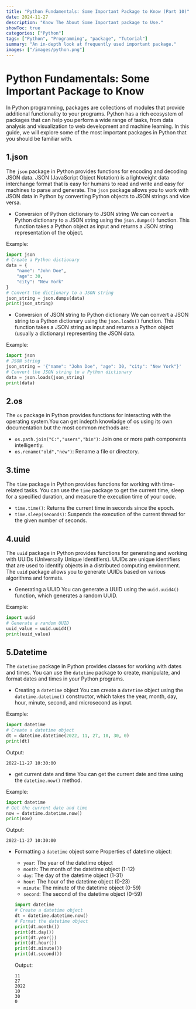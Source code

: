 ```yaml
---
title: "Python Fundamentals: Some Important Package to Know (Part 10)"
date: 2024-11-27
description: "Know The About Some Important package to Use."
showToc: true
categories: ["Python"]
tags: ["Python", "Programming", "package", "Tutorial"]
summary: "An in-depth look at frequently used important package."
images: ["/images/python.png"]
---
```


# Python Fundamentals: Some Important Package to Know
In Python programming, packages are collections of modules that provide additional functionality to your programs. Python has a rich ecosystem of packages that can help you perform a wide range of tasks, from data analysis and visualization to web development and machine learning. In this guide, we will explore some of the most important packages in Python that you should be familiar with.

## 1.json
The `json` package in Python provides functions for encoding and decoding JSON data. JSON (JavaScript Object Notation) is a lightweight data interchange format that is easy for humans to read and write and easy for machines to parse and generate. The `json` package allows you to work with JSON data in Python by converting Python objects to JSON strings and vice versa.

- Conversion of Python dictionary to JSON string
We can convert a Python dictionary to a JSON string using the `json.dumps()` function. This function takes a Python object as input and returns a JSON string representation of the object.

Example:
```python
import json
# Create a Python dictionary
data = {
    "name": "John Doe",
    "age": 30,
    "city": "New York"
}
# Convert the dictionary to a JSON string
json_string = json.dumps(data)
print(json_string)
```

- Conversion of JSON string to Python dictionary
We can convert a JSON string to a Python dictionary using the `json.loads()` function. This function takes a JSON string as input and returns a Python object (usually a dictionary) representing the JSON data.

Example:
```python
import json
# JSON string
json_string = '{"name": "John Doe", "age": 30, "city": "New York"}'
# Convert the JSON string to a Python dictionary
data = json.loads(json_string)
print(data)
```

## 2.os
The `os` package in Python provides functions for interacting with the operating system.You can get indepth knowladge of os using its own documentation.but the most common methods are:

- `os.path.join("C:","users","bin")`: Join one or more path components intelligently.
- `os.rename("old","new")`: Rename a file or directory.

## 3.time
The `time` package in Python provides functions for working with time-related tasks. You can use the `time` package to get the current time, sleep for a specified duration, and measure the execution time of your code.

- `time.time()`: Returns the current time in seconds since the epoch.
- `time.sleep(seconds)`: Suspends the execution of the current thread for the given number of seconds.

## 4.uuid
The `uuid` package in Python provides functions for generating and working with UUIDs (Universally Unique Identifiers). UUIDs are unique identifiers that are used to identify objects in a distributed computing environment. The `uuid` package allows you to generate UUIDs based on various algorithms and formats.

- Generating a UUID
You can generate a UUID using the `uuid.uuid4()` function, which generates a random UUID.

Example:
```python
import uuid
# Generate a random UUID
uuid_value = uuid.uuid4()
print(uuid_value)
```


## 5.Datetime
The `datetime` package in Python provides classes for working with dates and times. You can use the `datetime` package to create, manipulate, and format dates and times in your Python programs.

- Creating a `datetime` object
You can create a `datetime` object using the `datetime.datetime()` constructor, which takes the year, month, day, hour, minute, second, and microsecond as input.

Example:
```python
import datetime
# Create a datetime object
dt = datetime.datetime(2022, 11, 27, 10, 30, 0)
print(dt)
```
Output:
```
2022-11-27 10:30:00
```

- get current date and time
You can get the current date and time using the `datetime.now()` method.

Example:
```python
import datetime
# Get the current date and time
now = datetime.datetime.now()
print(now)
```
Output:
```
2022-11-27 10:30:00
```

  - Formatting a `datetime` object
    some Properties of datetime object:
    - `year`: The year of the datetime object
    - `month`: The month of the datetime object (1-12)
    - `day`: The day of the datetime object (1-31)
    - `hour`: The hour of the datetime object (0-23)
    - `minute`: The minute of the datetime object (0-59)
    - `second`: The second of the datetime object (0-59)

    ```python
    import datetime
    # Create a datetime object
    dt = datetime.datetime.now()
    # Format the datetime object
    print(dt.month())
    print(dt.day())
    print(dt.year())
    print(dt.hour())
    print(dt.minute())
    print(dt.second())
    ```

    Output:
    ```
    11
    27
    2022
    10
    30
    0
    ```


   
